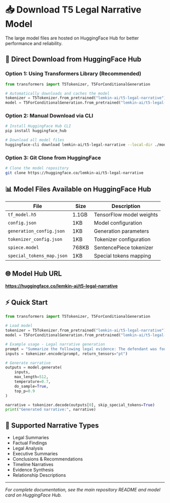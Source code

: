 # 📥 Download T5 Legal Narrative Model

The large model files are hosted on HuggingFace Hub for better performance and reliability.

## 🤗 Direct Download from HuggingFace Hub

### Option 1: Using Transformers Library (Recommended)
```python
from transformers import T5Tokenizer, T5ForConditionalGeneration

# Automatically downloads and caches the model
tokenizer = T5Tokenizer.from_pretrained("lemkin-ai/t5-legal-narrative")
model = T5ForConditionalGeneration.from_pretrained("lemkin-ai/t5-legal-narrative", from_tf=True)
```

### Option 2: Manual Download via CLI
```bash
# Install HuggingFace Hub CLI
pip install huggingface_hub

# Download all model files
huggingface-cli download lemkin-ai/t5-legal-narrative --local-dir ./models/t5-legal-narrative/
```

### Option 3: Git Clone from HuggingFace
```bash
# Clone the model repository
git clone https://huggingface.co/lemkin-ai/t5-legal-narrative
```

## 📊 Model Files Available on HuggingFace Hub

| File | Size | Description |
|------|------|-------------|
| `tf_model.h5` | 1.1GB | TensorFlow model weights |
| `config.json` | 1KB | Model configuration |
| `generation_config.json` | 1KB | Generation parameters |
| `tokenizer_config.json` | 1KB | Tokenizer configuration |
| `spiece.model` | 768KB | SentencePiece tokenizer |
| `special_tokens_map.json` | 1KB | Special tokens mapping |

## 🌐 Model Hub URL
**https://huggingface.co/lemkin-ai/t5-legal-narrative**

## ⚡ Quick Start
```python
from transformers import T5Tokenizer, T5ForConditionalGeneration

# Load model
tokenizer = T5Tokenizer.from_pretrained("lemkin-ai/t5-legal-narrative")
model = T5ForConditionalGeneration.from_pretrained("lemkin-ai/t5-legal-narrative", from_tf=True)

# Example usage - Legal narrative generation
prompt = "Summarize the following legal evidence: The defendant was found at the scene with the murder weapon."
inputs = tokenizer.encode(prompt, return_tensors="pt")

# Generate narrative
outputs = model.generate(
    inputs, 
    max_length=512, 
    temperature=0.7,
    do_sample=True,
    top_p=0.9
)

narrative = tokenizer.decode(outputs[0], skip_special_tokens=True)
print("Generated narrative:", narrative)
```

## 🎯 Supported Narrative Types
- Legal Summaries
- Factual Findings
- Legal Analysis
- Executive Summaries
- Conclusions & Recommendations
- Timeline Narratives
- Evidence Synthesis
- Relationship Descriptions

---
*For complete documentation, see the main repository README and model card on HuggingFace Hub.* 